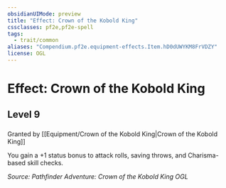 ```yaml
---
obsidianUIMode: preview
title: "Effect: Crown of the Kobold King"
cssclasses: pf2e,pf2e-spell
tags:
  - trait/common
aliases: "Compendium.pf2e.equipment-effects.Item.hD0dUWYKM8FrVDZY"
license: OGL
---
```

# Effect: Crown of the Kobold King
## Level 9
### 






Granted by [[Equipment/Crown of the Kobold King|Crown of the Kobold King]]

You gain a +1 status bonus to attack rolls, saving throws, and Charisma-based skill checks.

*Source: Pathfinder Adventure: Crown of the Kobold King*
*OGL*